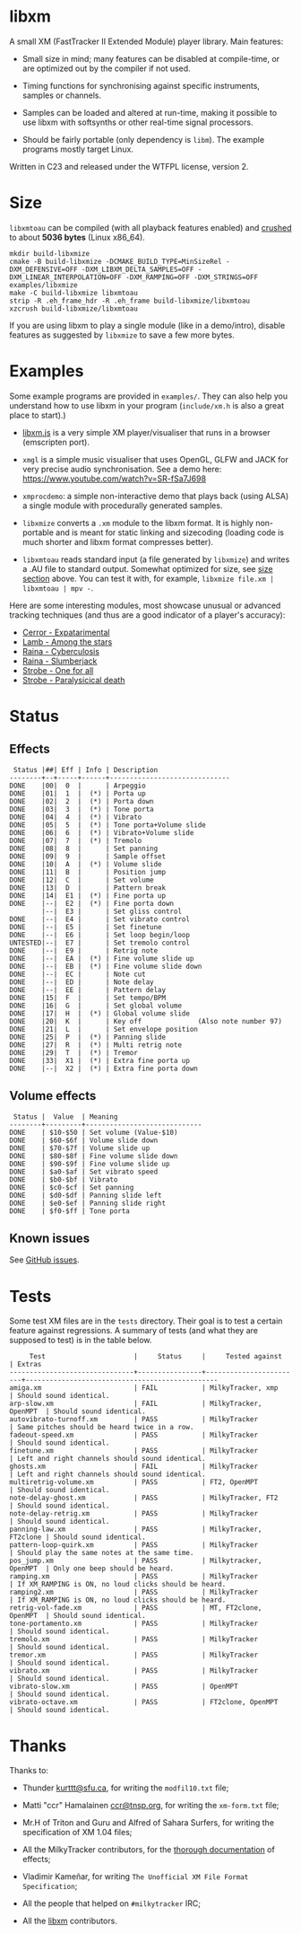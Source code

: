 libxm
=====

A small XM (FastTracker II Extended Module) player library. Main
features:

* Small size in mind; many features can be disabled at compile-time,
  or are optimized out by the compiler if not used.

* Timing functions for synchronising against specific instruments,
  samples or channels.

* Samples can be loaded and altered at run-time, making it possible to
  use libxm with softsynths or other real-time signal processors.

* Should be fairly portable (only dependency is `libm`). The example programs
  mostly target Linux.

Written in C23 and released under the WTFPL license, version 2.

Size
====

`libxmtoau` can be compiled (with all playback features enabled) and
[crushed](https://gitlab.com/artefact2/xzcrush) to about **5036 bytes** (Linux
x86_64).

~~~
mkdir build-libxmize
cmake -B build-libxmize -DCMAKE_BUILD_TYPE=MinSizeRel -DXM_DEFENSIVE=OFF -DXM_LIBXM_DELTA_SAMPLES=OFF -DXM_LINEAR_INTERPOLATION=OFF -DXM_RAMPING=OFF -DXM_STRINGS=OFF examples/libxmize
make -C build-libxmize libxmtoau
strip -R .eh_frame_hdr -R .eh_frame build-libxmize/libxmtoau
xzcrush build-libxmize/libxmtoau
~~~

If you are using libxm to play a single module (like in a demo/intro), disable
features as suggested by `libxmize` to save a few more bytes.

Examples
========

Some example programs are provided in `examples/`. They can also help you
understand how to use libxm in your program (`include/xm.h` is also a great
place to start).)

* [libxm.js](https://artefact2.github.io/libxm.js/) is a very simple
  XM player/visualiser that runs in a browser (emscripten port).

* `xmgl` is a simple music visualiser that uses OpenGL, GLFW and JACK for very
  precise audio synchronisation. See a demo here:
  <https://www.youtube.com/watch?v=SR-fSa7J698>

* `xmprocdemo`: a simple non-interactive demo that plays back (using ALSA) a
  single module with procedurally generated samples.

* `libxmize` converts a `.xm` module to the libxm format. It is highly
  non-portable and is meant for static linking and sizecoding (loading code is
  much shorter and libxm format compresses better).

* `libxmtoau` reads standard input (a file generated by `libxmize`) and
  writes a .AU file to standard output. Somewhat optimized for size, see [size
  section](#Size) above. You can test it with, for example,
  `libxmize file.xm | libxmtoau | mpv -`.

Here are some interesting modules, most showcase unusual or advanced
tracking techniques (and thus are a good indicator of a player's
accuracy):

* [Cerror - Expatarimental](http://modarchive.org/module.php?136603)
* [Lamb - Among the stars](http://modarchive.org/module.php?165819)
* [Raina - Cyberculosis](http://modarchive.org/module.php?165308)
* [Raina - Slumberjack](http://modarchive.org/module.php?148721)
* [Strobe - One for all](http://modarchive.org/module.php?161246)
* [Strobe - Paralysicical death](http://modarchive.org/module.php?65817)

Status
======

Effects
-------

~~~
 Status |##| Eff | Info | Description
--------+--+-----+------+------------------------------
DONE    |00|  0  |      | Arpeggio
DONE    |01|  1  |  (*) | Porta up
DONE    |02|  2  |  (*) | Porta down
DONE    |03|  3  |  (*) | Tone porta
DONE    |04|  4  |  (*) | Vibrato
DONE    |05|  5  |  (*) | Tone porta+Volume slide
DONE    |06|  6  |  (*) | Vibrato+Volume slide
DONE    |07|  7  |  (*) | Tremolo
DONE    |08|  8  |      | Set panning
DONE    |09|  9  |      | Sample offset
DONE    |10|  A  |  (*) | Volume slide
DONE    |11|  B  |      | Position jump
DONE    |12|  C  |      | Set volume
DONE    |13|  D  |      | Pattern break
DONE    |14|  E1 |  (*) | Fine porta up
DONE    |--|  E2 |  (*) | Fine porta down
        |--|  E3 |      | Set gliss control
DONE    |--|  E4 |      | Set vibrato control
DONE    |--|  E5 |      | Set finetune
DONE    |--|  E6 |      | Set loop begin/loop
UNTESTED|--|  E7 |      | Set tremolo control
DONE    |--|  E9 |      | Retrig note
DONE    |--|  EA |  (*) | Fine volume slide up
DONE    |--|  EB |  (*) | Fine volume slide down
DONE    |--|  EC |      | Note cut
DONE    |--|  ED |      | Note delay
DONE    |--|  EE |      | Pattern delay
DONE    |15|  F  |      | Set tempo/BPM
DONE    |16|  G  |      | Set global volume
DONE    |17|  H  |  (*) | Global volume slide
DONE    |20|  K  |      | Key off              (Also note number 97)
DONE    |21|  L  |      | Set envelope position
DONE    |25|  P  |  (*) | Panning slide
DONE    |27|  R  |  (*) | Multi retrig note
DONE    |29|  T  |  (*) | Tremor
DONE    |33|  X1 |  (*) | Extra fine porta up
DONE    |--|  X2 |  (*) | Extra fine porta down
~~~

Volume effects
--------------

~~~
 Status |  Value  | Meaning
--------+---------+-----------------------------
DONE    | $10-$50 | Set volume (Value-$10)
DONE    | $60-$6f | Volume slide down
DONE    | $70-$7f | Volume slide up
DONE    | $80-$8f | Fine volume slide down
DONE    | $90-$9f | Fine volume slide up
DONE    | $a0-$af | Set vibrato speed
DONE    | $b0-$bf | Vibrato
DONE    | $c0-$cf | Set panning
DONE    | $d0-$df | Panning slide left
DONE    | $e0-$ef | Panning slide right
DONE    | $f0-$ff | Tone porta
~~~

Known issues
------------

See [GitHub issues](https://github.com/Artefact2/libxm/issues?q=is%3Aissue%20state%3Aopen%20label%3Abug).

Tests
=====

Some test XM files are in the `tests` directory. Their goal is to test
a certain feature against regressions. A summary of tests (and what
they are supposed to test) is in the table below.

~~~
     Test                      |     Status     |     Tested against     | Extras
-------------------------------+----------------+------------------------+------------------------------------------------
amiga.xm                       | FAIL           | MilkyTracker, xmp      | Should sound identical.
arp-slow.xm                    | FAIL           | MilkyTracker, OpenMPT  | Should sound identical.
autovibrato-turnoff.xm         | PASS           | MilkyTracker           | Same pitches should be heard twice in a row.
fadeout-speed.xm               | PASS           | MilkyTracker           | Should sound identical.
finetune.xm                    | PASS           | MilkyTracker           | Left and right channels should sound identical.
ghosts.xm                      | FAIL           | MilkyTracker           | Left and right channels should sound identical.
multiretrig-volume.xm          | PASS           | FT2, OpenMPT           | Should sound identical.
note-delay-ghost.xm            | PASS           | MilkyTracker, FT2      | Should sound identical.
note-delay-retrig.xm           | PASS           | MilkyTracker           | Should sound identical.
panning-law.xm                 | PASS           | MilkyTracker, FT2clone | Should sound identical.
pattern-loop-quirk.xm          | PASS           | MilkyTracker           | Should play the same notes at the same time.
pos_jump.xm                    | PASS           | Milkytracker, OpenMPT  | Only one beep should be heard.
ramping.xm                     | PASS           | MilkyTracker           | If XM_RAMPING is ON, no loud clicks should be heard.
ramping2.xm                    | PASS           | MilkyTracker           | If XM_RAMPING is ON, no loud clicks should be heard.
retrig-vol-fade.xm             | PASS           | MT, FT2clone, OpenMPT  | Should sound identical.
tone-portamento.xm             | PASS           | MilkyTracker           | Should sound identical.
tremolo.xm                     | PASS           | MilkyTracker           | Should sound identical.
tremor.xm                      | PASS           | MilkyTracker           | Should sound identical.
vibrato.xm                     | PASS           | MilkyTracker           | Should sound identical.
vibrato-slow.xm                | PASS           | OpenMPT                | Should sound identical.
vibrato-octave.xm              | PASS           | FT2clone, OpenMPT      | Should sound identical.
~~~

Thanks
======

Thanks to:

* Thunder <kurttt@sfu.ca>, for writing the `modfil10.txt` file;

* Matti "ccr" Hamalainen <ccr@tnsp.org>, for writing the `xm-form.txt`
  file;

* Mr.H of Triton and Guru and Alfred of Sahara Surfers, for writing
  the specification of XM 1.04 files;

* All the MilkyTracker contributors, for the [thorough
  documentation](http://www.milkytracker.org/docs/manual/MilkyTracker.html#effects)
  of effects;

* Vladimir Kameñar, for writing `The Unofficial XM File Format Specification`;

* All the people that helped on `#milkytracker` IRC;

* All the
  [libxm](https://github.com/Artefact2/libxm/graphs/contributors)
  contributors.
